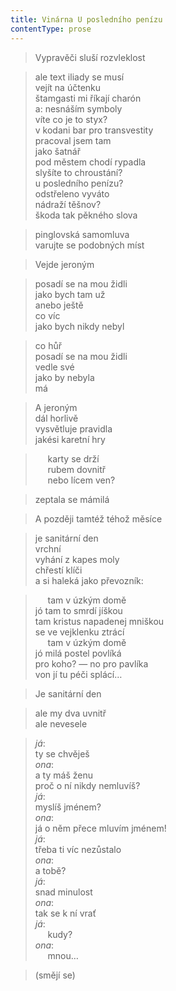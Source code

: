 ```yaml
---
title: Vinárna U posledního penízu
contentType: prose
---
```


<section>

> Vypravěči sluší rozvleklost

</section>

<section>

> ale text iliady se musí  
> vejít na účtenku  
> štamgasti mi říkají charón  
> a: nesnáším symboly  
> víte co je to styx?  
> v kodani bar pro transvestity  
> pracoval jsem tam  
> jako šatnář  
> pod městem chodí rypadla  
> slyšíte to chroustání?  
> u posledního penízu?  
> odstřeleno vyváto  
> nádraží těšnov?  
> škoda tak pěkného slova

</section>

<section>

> pinglovská samomluva  
> varujte se podobných míst

</section>

<section>

> Vejde jeroným

</section>

<section>

> posadí se na mou židli  
> jako bych tam už  
> anebo ještě  
> co víc  
> jako bych nikdy nebyl

</section>

<section>

> co hůř  
> posadí se na mou židli  
> vedle své  
> jako by nebyla  
> má

</section>

<section>

> A jeroným  
> dál horlivě  
> vysvětluje pravidla  
> jakési karetní hry

</section>

<section>

>      karty se drží  
>      rubem dovnitř  
>      nebo lícem ven?

</section>

<section>

> zeptala se mámilá

</section>

<section>

> A později tamtéž téhož měsíce

</section>

<section>

> je sanitární den  
> vrchní  
> vyhání z kapes moly  
> chřestí klíči  
> a si haleká jako převozník:

</section>

<section>

>      tam v úzkým domě  
> jó tam to smrdí jíškou  
> tam kristus napadenej mniškou  
> se ve vejklenku ztrácí  
>      tam v úzkým domě  
> jó milá postel povlíká  
> pro koho? — no pro pavlíka  
> von jí tu péči splácí…

</section>

<section>

> Je sanitární den

</section>

<section>

> ale my dva uvnitř  
> ale nevesele

</section>

<section>

> _já_:  
> ty se chvěješ  
> _ona_:  
> a ty máš ženu  
> proč o ní nikdy nemluvíš?  
> _já_:  
> myslíš jménem?  
> _ona_:  
> já o něm přece mluvím jménem!  
> _já_:  
> třeba ti víc nezůstalo  
> _ona_:  
> a tobě?  
> _já_:  
> snad minulost  
> _ona_:  
> tak se k ní vrať  
> _já_:  
>      kudy?  
> _ona_:  
>      mnou…

</section>

<section>

> (smějí se)

</section>
